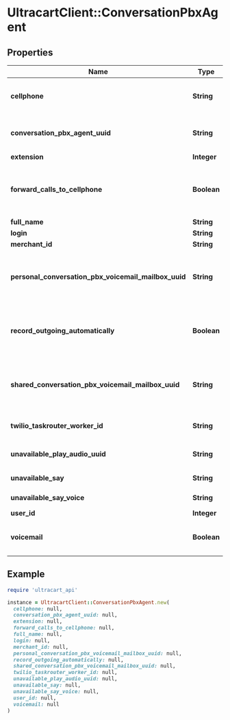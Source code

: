 # UltracartClient::ConversationPbxAgent

## Properties

| Name | Type | Description | Notes |
| ---- | ---- | ----------- | ----- |
| **cellphone** | **String** | Cellphone number of agent in E.164 format | [optional] |
| **conversation_pbx_agent_uuid** | **String** | Conversation Pbx Agent unique identifier | [optional] |
| **extension** | **Integer** | Extension | [optional] |
| **forward_calls_to_cellphone** | **Boolean** | True if calls to this agent should be forwarded to their cellphone | [optional] |
| **full_name** | **String** | Full name | [optional] |
| **login** | **String** | Agent login | [optional] |
| **merchant_id** | **String** | Merchant Id | [optional] |
| **personal_conversation_pbx_voicemail_mailbox_uuid** | **String** | Personal Conversation Pbx Voicemail Mailbox UUID | [optional] |
| **record_outgoing_automatically** | **Boolean** | True if outgoing calls should be automatically recorded | [optional] |
| **shared_conversation_pbx_voicemail_mailbox_uuid** | **String** | Shared Conversation Pbx Voicemail Mailbox UUID | [optional] |
| **twilio_taskrouter_worker_id** | **String** | Twilio taskrouter worker Id | [optional] |
| **unavailable_play_audio_uuid** | **String** | Unavailable play audio UUID | [optional] |
| **unavailable_say** | **String** | Unavailable say | [optional] |
| **unavailable_say_voice** | **String** | Unavailable say voice | [optional] |
| **user_id** | **Integer** | User Id | [optional] |
| **voicemail** | **Boolean** | True if this agent has voicemail configured | [optional] |

## Example

```ruby
require 'ultracart_api'

instance = UltracartClient::ConversationPbxAgent.new(
  cellphone: null,
  conversation_pbx_agent_uuid: null,
  extension: null,
  forward_calls_to_cellphone: null,
  full_name: null,
  login: null,
  merchant_id: null,
  personal_conversation_pbx_voicemail_mailbox_uuid: null,
  record_outgoing_automatically: null,
  shared_conversation_pbx_voicemail_mailbox_uuid: null,
  twilio_taskrouter_worker_id: null,
  unavailable_play_audio_uuid: null,
  unavailable_say: null,
  unavailable_say_voice: null,
  user_id: null,
  voicemail: null
)
```

